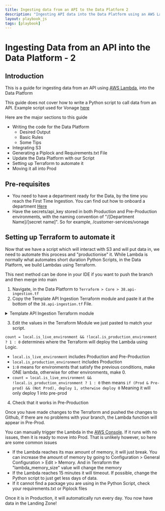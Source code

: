 ```yaml
---
title: Ingesting data from an API to the Data Platform 2
description: "Ingesting API data into the Data Platform using an AWS Lambda function 2"
layout: playbook_js
tags: [playbook]
---
```

# Ingesting Data from an API into the Data Platform - 2
## Introduction
This is a guide for ingesting data from an API using [AWS Lambda](https://aws.amazon.com/lambda/), into the Data Platform

This guide does not cover how to write a Python script to call data from an API. Example script used for Vonage [here](https://github.com/LBHackney-IT/Data-Platform/blob/main/lambdas/vonage_api_ingestion/main.py )

Here are the major sections to this guide
* Writing the code for the Data Platform
  * Desired Output
  * Basic Rules
  * Some Tips
* Integrating S3
* Generating a Piplock and Requirements.txt File
* Update the Data Platform with our Script
* Setting up Terraform to automate it
* Moving it all into Prod

## Pre-requisites

* You need to have a department ready for the Data, by the time you reach the First Time Ingestion. You can find out how to onboard a department [Here](https://playbook.hackney.gov.uk/Data-Platform-Playbook/playbook/getting-set-up/onboarding-new-departments-to-the-platform)
* Have the secrets/api_key stored in both Production and Pre-Production environments, with the naming convention of "/[Department Name]/[secret name]". So for example, /customer-services/vonage

## Setting up Terraform to automate it

Now that we have a script which will interact with S3 and will put data in, we need to automate this process and "productionise" it. While Lambda is normally what automates short duration Python Scripts, in the Data Platform, we build Lambdas using Terraform.

This next method can be done in your IDE if you want to push the branch and then merge into main

1. Navigate, in the Data Platform to `Terraform > Core > 38.api-ingestion.tf`
2. Copy the Template API Ingestion Terraform module and paste it at the bottom of the 
` 38.api-ingestion.tf ` File. 

<details><summary>Template API Ingestion Terraform module</summary>
<p>


```
module "something_api_ingestion" {
  count                     = local.is_live_environment && !local.is_production_environment ? 1 : 0
  source                    = "../modules/api-ingestion-lambda"
  tags                      = module.tags.values
  is_production_environment = local.is_production_environment
  is_live_environment       = local.is_live_environment

  identifier_prefix              = local.short_identifier_prefix
  lambda_artefact_storage_bucket = module.lambda_artefact_storage.bucket_id
  lambda_name                    = "something_api_ingestion"
  lambda_handler                 = "main.lambda_handler"
  runtime_language               = "python3.8"
  secrets_manager_kms_key        = aws_kms_key.secrets_manager_key
  s3_target_bucket_arn           = module.landing_zone.bucket_arn
  s3_target_bucket_name          = local.s3_target_bucket_name
  api_credentials_secret_name    = "something-secret-key"
  s3_target_bucket_kms_key_arn   = module.landing_zone.kms_key_arn
  lambda_memory_size 			 = 1024 # You probably want this to be fairly large
  lambda_environment_variables = {
    "SECRET_NAME"           = "secret-name"
    "TARGET_S3_BUCKET_NAME" = local.s3_target_bucket_name
    "other environment variables, make a new line each" = "Value of these variables"
  }
}
```

</p>
</details>

3. Edit the values in the Terraform Module we just pasted to match your script.

`count = local.is_live_environment && !local.is_production_environment ? 1 : 0` determines where the Terraform will deploy the Lambda using Logic.
  * `local.is_live_environment` includes Production and Pre-Production
  * `local.is_production_environment` includes Production
  * `1:0` means for environments that satisfy the previous conditions, make ONE lambda, otherwise for other environments, make 0.
  * `count = local.is_live_environment && !local.is_production_environment ? 1 : 0` then means `if (Prod & Pre-prod) && (Not Prod), deploy 1, otherwise deploy 0` Meaning it will only deploy 1 into pre-prod

4. Check that it works in Pre-Production

Once you have made changes to the Terraform and pushed the changes to Github, if there are no problems with your branch, the Lambda function will appear in Pre-Prod.

You can manually trigger the Lambda in the [AWS Console](https://eu-west-2.console.aws.amazon.com/lambda/home?region=eu-west-2#/functions). If it runs with no issues, then it is ready to move into Prod. That is unlikely however, so here are some common issues

* If the Lambda reaches its max amount of memory, it will just break. You can increase the amount of memory by going to Configuration > General Configuration > Edit > Memory. And in Terraform the "lambda_memory_size" value will change the memory
* If the Lambda reaches 15 minutes it will timeout. If possible, change the Python script to just get less days of data. 
* If it cannot find a package you are using in the Python Script, check your requirements.txt or Piplock files

Once it is in Production, it will automatically run every day. You now have data in the Landing Zone!
